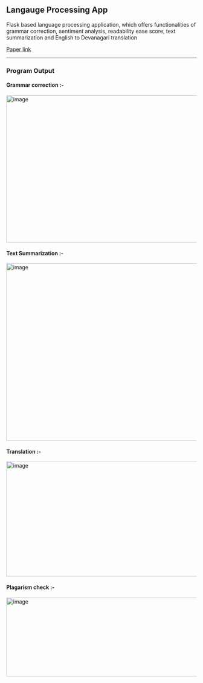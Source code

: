 ## Langauge Processing App
<p>Flask based language processing application, which offers functionalities of grammar correction, sentiment analysis, readability ease score, text summarization and English to Devanagari translation</p>
<a href="https://link.springer.com/chapter/10.1007/978-3-031-69201-7_17">Paper link</a>

<hr/>

### Program Output 
<h4> Grammar correction :-</h4>
<img width="692" height="388" alt="image" src="https://github.com/user-attachments/assets/00c5cf83-028a-4ba6-a063-7a5ae42d5f7f" />

<h4>Text Summarization :-</h4>
<img width="693" height="468" alt="image" src="https://github.com/user-attachments/assets/0ac0238d-7487-4fed-bfba-2239de179827" />

<h4>Translation :-</h4>
<img width="692" height="303" alt="image" src="https://github.com/user-attachments/assets/b2682c12-8e5b-43c2-8987-6b6549d4bb49" />

<h4>Plagarism check :-</h4>
<img width="692" height="208" alt="image" src="https://github.com/user-attachments/assets/f85692b2-aa8c-4453-a308-f0c301a619a6" />
